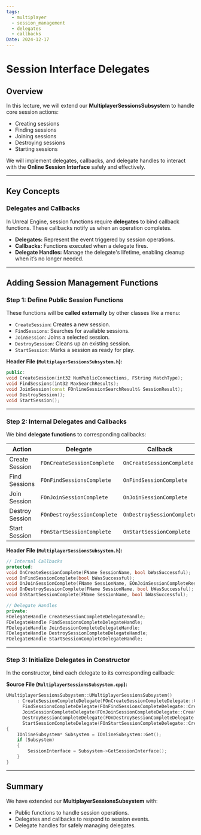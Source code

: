 ```yaml
---
tags:
  - multiplayer
  - session_management
  - delegates
  - callbacks
Date: 2024-12-17
---
```

# Session Interface Delegates
## Overview

In this lecture, we will extend our **MultiplayerSessionsSubsystem** to handle core session actions:

- Creating sessions
- Finding sessions
- Joining sessions
- Destroying sessions
- Starting sessions

We will implement delegates, callbacks, and delegate handles to interact with the **Online Session Interface** safely and effectively.

---

## Key Concepts

### Delegates and Callbacks

In Unreal Engine, session functions require **delegates** to bind callback functions. These callbacks notify us when an operation completes.

- **Delegates:** Represent the event triggered by session operations.
- **Callbacks:** Functions executed when a delegate fires.
- **Delegate Handles:** Manage the delegate's lifetime, enabling cleanup when it’s no longer needed.

---

## Adding Session Management Functions

### Step 1: Define Public Session Functions

These functions will be **called externally** by other classes like a menu:

- `CreateSession`: Creates a new session.
- `FindSessions`: Searches for available sessions.
- `JoinSession`: Joins a selected session.
- `DestroySession`: Cleans up an existing session.
- `StartSession`: Marks a session as ready for play.

**Header File (`MultiplayerSessionsSubsystem.h`):**

```cpp
public:
void CreateSession(int32 NumPublicConnections, FString MatchType);
void FindSessions(int32 MaxSearchResults);
void JoinSession(const FOnlineSessionSearchResult& SessionResult);
void DestroySession();
void StartSession();

```

---

### Step 2: Internal Delegates and Callbacks

We bind **delegate functions** to corresponding callbacks:

|**Action**|**Delegate**|**Callback**|
|---|---|---|
|Create Session|`FOnCreateSessionComplete`|`OnCreateSessionComplete`|
|Find Sessions|`FOnFindSessionsComplete`|`OnFindSessionComplete`|
|Join Session|`FOnJoinSessionComplete`|`OnJoinSessionComplete`|
|Destroy Session|`FOnDestroySessionComplete`|`OnDestroySessionComplete`|
|Start Session|`FOnStartSessionComplete`|`OnStartSessionComplete`|

**Header File (`MultiplayerSessionsSubsystem.h`):**

```cpp
// Internal Callbacks
protected:
void OnCreateSessionComplete(FName SessionName, bool bWasSuccessful);
void OnFindSessionComplete(bool bWasSuccessful);
void OnJoinSessionComplete(FName SessionName, EOnJoinSessionCompleteResult::Type Result);
void OnDestroySessionComplete(FName SessionName, bool bWasSuccessful);
void OnStartSessionComplete(FName SessionName, bool bWasSuccessful);

// Delegate Handles
private:
FDelegateHandle CreateSessionCompleteDelegateHandle;
FDelegateHandle FindSessionsCompleteDelegateHandle;
FDelegateHandle JoinSessionCompleteDelegateHandle;
FDelegateHandle DestroySessionCompleteDelegateHandle;
FDelegateHandle StartSessionCompleteDelegateHandle;

```

---

### Step 3: Initialize Delegates in Constructor

In the constructor, bind each delegate to its corresponding callback:

**Source File (`MultiplayerSessionsSubsystem.cpp`):**

```cpp
UMultiplayerSessionsSubsystem::UMultiplayerSessionsSubsystem()
    : CreateSessionCompleteDelegate(FOnCreateSessionCompleteDelegate::CreateUObject(this, &UMultiplayerSessionsSubsystem::OnCreateSessionComplete)),
      FindSessionsCompleteDelegate(FOnFindSessionsCompleteDelegate::CreateUObject(this, &UMultiplayerSessionsSubsystem::OnFindSessionComplete)),
      JoinSessionCompleteDelegate(FOnJoinSessionCompleteDelegate::CreateUObject(this, &UMultiplayerSessionsSubsystem::OnJoinSessionComplete)),
      DestroySessionCompleteDelegate(FOnDestroySessionCompleteDelegate::CreateUObject(this, &UMultiplayerSessionsSubsystem::OnDestroySessionComplete)),
      StartSessionCompleteDelegate(FOnStartSessionCompleteDelegate::CreateUObject(this, &UMultiplayerSessionsSubsystem::OnStartSessionComplete))
{
    IOnlineSubsystem* Subsystem = IOnlineSubsystem::Get();
    if (Subsystem)
    {
        SessionInterface = Subsystem->GetSessionInterface();
    }
}

```

---

## Summary

We have extended our **MultiplayerSessionsSubsystem** with:

- Public functions to handle session operations.
- Delegates and callbacks to respond to session events.
- Delegate handles for safely managing delegates.